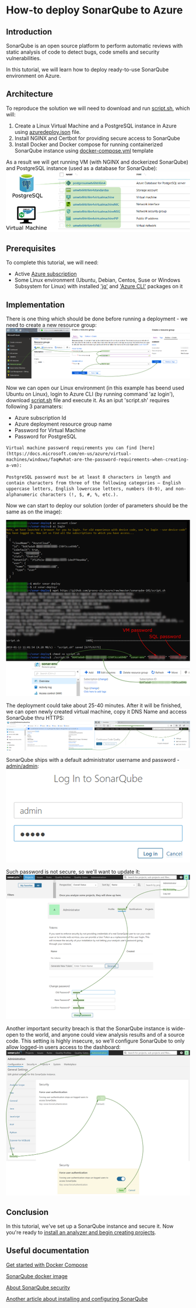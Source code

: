 # How-to deploy SonarQube to Azure 

## Introduction
SonarQube is an open source platform to perform automatic reviews with static analysis of code to detect bugs, code smells and security vulnerabilities.

In this tutorial, we will learn how to deploy ready-to-use SonarQube environment on Azure.

## Architecture
To reproduce the solution we will need to download and run [script.sh](https://raw.githubusercontent.com/groovy-sky/azure/master/sonarqube-101/script.sh), which will:
1. Create a Linux Virtual Machine and a PostgreSQL instance in Azure using [azuredeploy.json](https://raw.githubusercontent.com/groovy-sky/azure/master/sonarqube-101/azuredeploy.json) file.
1. Install NGINX and Certbot for providing secure access to SonarQube
1. Install Docker and Docker compose for running containerized SonarQube instance using [docker-compose.yml](https://raw.githubusercontent.com/groovy-sky/azure/master/sonarqube-101/docker-compose.yml) template

As a result we will get running VM (with NGINX and dockerized SonarQube) and PostgreSQL instance (used as a database for SonarQube):
![](/images/sonarqube-101/sonar_arch.png)

## Prerequisites
To complete this tutorial, we will need:
* Active [Azure subscription](https://azure.microsoft.com/en-us/pricing/purchase-options/)
* Some Linux environment (Ubuntu, Debian, Centos, Suse or Windows Subsystem for Linux) with installed ['jq'](https://stedolan.github.io/jq/) and ['Azure CLI'](https://docs.microsoft.com/en-us/cli/azure/install-azure-cli?view=azure-cli-latest) packages on it

## Implementation
There is one thing which should be done before running a deployment - we need to create a new resource group:
![](/images/sonarqube-101/azure_new_group.png)

Now we can open our Linux environment (in this example has beend used Ubuntu on Linux), login to Azure CLI (by running command 'az login'), download [script.sh](https://github.com/groovy-sky/azure/raw/master/sonarqube-101/script.sh) file and execute it. As an iput 'script.sh' requires following 3 paramaters: 
* Azure subscription Id
* Azure deployment resource group name
* Password for Virtual Machine
* Password for PostgreSQL

```
Virtual machine password requirements you can find [here](https://docs.microsoft.com/en-us/azure/virtual-machines/windows/faq#what-are-the-password-requirements-when-creating-a-vm):

PostgreSQL password must be at least 8 characters in length and contain characters from three of the following categories – English uppercase letters, English lowercase letters, numbers (0-9), and non-alphanumeric characters (!, $, #, %, etc.).
```
Now we can start to deploy our solution (order of parameters should be the same as on the image):

![](/images/sonarqube-101/deploy_param.png)

The deployment could take about 25-40 minutes. After it will be finished, we can open newly created virtual machine, copy it DNS Name and access SonarQube thru HTTPS:
![](/images/sonarqube-101/result.png)

SonarQube ships with a default administrator username and password - [admin/admin](https://docs.sonarqube.org/latest/instance-administration/security/#header-2):
![](/images/sonarqube-101/admin_login.png)

Such password is not secure, so we'll want to update it:
![](/images/sonarqube-101/sonar_admin_pass.png)

Another important security breach is that the SonarQube instance is wide-open to the world, and anyone could view analysis results and of a source code. This setting is highly insecure, so we'll configure SonarQube to only allow logged-in users access to the dashboard:
![](/images/sonarqube-101/sonar_off_anonym.png)

## Conclusion
In this tutorial, we've set up a SonarQube instance and secure it. Now you're ready to [install an analyzer and begin creating projects](https://docs.sonarqube.org/latest/analysis/overview/). 

## Useful documentation

[Get started with Docker Compose
](https://docs.docker.com/compose/gettingstarted/)

[SonarQube docker image](https://hub.docker.com/_/sonarqube)

[About SonarQube security](https://docs.sonarqube.org/latest/instance-administration/security/)

[Another article about installing and configuring SonarQube](https://www.digitalocean.com/community/tutorials/how-to-ensure-code-quality-with-sonarqube-on-ubuntu-16-04)
